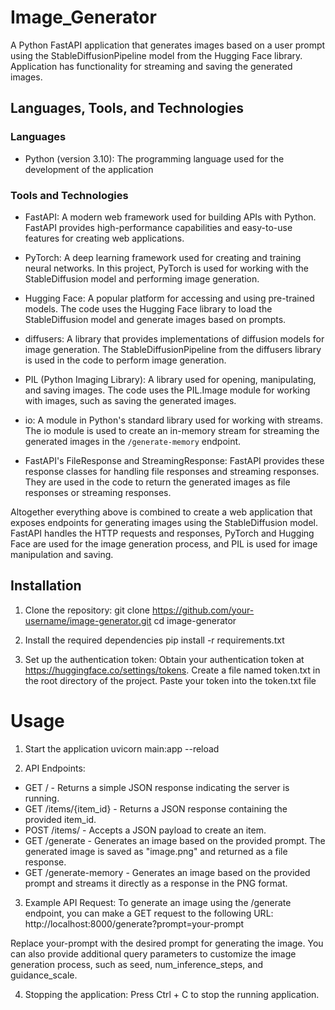 # Image_Generator
A Python FastAPI application that generates images based on a user prompt using the StableDiffusionPipeline model from the Hugging Face library. Application has functionality for streaming and saving the generated images.

## Languages, Tools, and Technologies

### Languages
- Python (version 3.10): The programming language used for the development of the application 

### Tools and Technologies
- FastAPI: A modern web framework used for building APIs with Python. FastAPI provides high-performance capabilities and easy-to-use features for creating web applications.

- PyTorch: A deep learning framework used for creating and training neural networks. In this project, PyTorch is used for working with the StableDiffusion model and performing image generation.

- Hugging Face: A popular platform for accessing and using pre-trained models. The code uses the Hugging Face library to load the StableDiffusion model and generate images based on prompts.

- diffusers: A library that provides implementations of diffusion models for image generation. The StableDiffusionPipeline from the diffusers library is used in the code to perform image generation.

- PIL (Python Imaging Library): A library used for opening, manipulating, and saving images. The code uses the PIL.Image module for working with images, such as saving the generated images.

- io: A module in Python's standard library used for working with streams. The io module is used to create an in-memory stream for streaming the generated images in the `/generate-memory` endpoint.

- FastAPI's FileResponse and StreamingResponse: FastAPI provides these response classes for handling file responses and streaming responses. They are used in the code to return the generated images as file responses or streaming responses.

Altogether everything above is combined to create a web application that exposes endpoints for generating images using the StableDiffusion model. FastAPI handles the HTTP requests and responses, PyTorch and Hugging Face are used for the image generation process, and PIL is used for image manipulation and saving.

## Installation

1. Clone the repository:
   git clone https://github.com/your-username/image-generator.git
   cd image-generator
   
2. Install the required dependencies 
    pip install -r requirements.txt

3. Set up the authentication token:
   Obtain your authentication token at https://huggingface.co/settings/tokens.
   Create a file named token.txt in the root directory of the project.
   Paste your token into the token.txt file
   
# Usage 
1. Start the application
uvicorn main:app --reload

2. API Endpoints:

- GET / - Returns a simple JSON response indicating the server is running.
- GET /items/{item_id} - Returns a JSON response containing the provided item_id.
- POST /items/ - Accepts a JSON payload to create an item.
- GET /generate - Generates an image based on the provided prompt. The generated image is saved as "image.png" and returned as a file response.
- GET /generate-memory - Generates an image based on the provided prompt and streams it directly as a response in the PNG format.

3. Example API Request:
To generate an image using the /generate endpoint, you can make a GET request to the following URL:
http://localhost:8000/generate?prompt=your-prompt

Replace your-prompt with the desired prompt for generating the image.
You can also provide additional query parameters to customize the image generation process, such as seed, num_inference_steps, and guidance_scale.

4. Stopping the application:
Press Ctrl + C to stop the running application.
